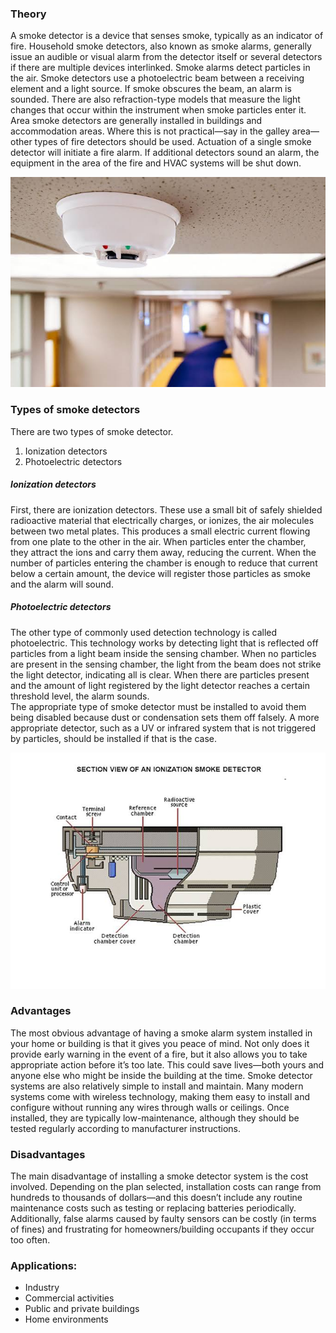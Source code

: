 ### Theory
A smoke detector is a device that senses smoke, typically as an indicator of fire. Household smoke detectors, also known as smoke alarms, generally issue an audible or visual alarm from the detector itself or several detectors if there are multiple devices interlinked. Smoke alarms detect particles in the air.  Smoke detectors use a photoelectric beam between a receiving element and a light source. If smoke obscures the beam, an alarm is sounded. There are also refraction-type models that measure the light changes that occur within the instrument when smoke particles enter it. Area smoke detectors are generally installed in buildings and accommodation areas. Where this is not practical—say in the galley area—other types of fire detectors should be used. Actuation of a single smoke detector will initiate a fire alarm. If additional detectors sound an alarm, the equipment in the area of the fire and HVAC systems will be shut down. 

![1](images/figure1.jpeg)

### Types of smoke detectors
There are two types of smoke detector.
1. Ionization detectors
2. Photoelectric detectors

##### Ionization detectors
First, there are ionization detectors. These use a small bit of safely shielded radioactive material that electrically charges, or ionizes, the air molecules between two metal plates. This produces a small electric current flowing from one plate to the other in the air. When particles enter the chamber, they attract the ions and carry them away, reducing the current. When the number of particles entering the chamber is enough to reduce that current below a certain amount, the device will register those particles as smoke and the alarm will sound. 

##### Photoelectric detectors
The other type of commonly used detection technology is called photoelectric. This technology works by detecting light that is reflected off particles from a light beam inside the sensing chamber. When no particles are present in the sensing chamber, the light from the beam does not strike the light detector, indicating all is clear. When there are particles present and the amount of light registered by the light detector reaches a certain threshold level, the alarm sounds.  
The appropriate type of smoke detector must be installed to avoid them being disabled because dust or condensation sets them off falsely. A more appropriate detector, such as a UV or infrared system that is not triggered by particles, should be installed if that is the case.

![2](images/figure2.jpeg)

### Advantages

The most obvious advantage of having a smoke alarm system installed in your home or building is that it gives you peace of mind. Not only does it provide early warning in the event of a fire, but it also allows you to take appropriate action before it’s too late. This could save lives—both yours and anyone else who might be inside the building at the time. 
Smoke detector systems are also relatively simple to install and maintain. Many modern systems come with wireless technology, making them easy to install and configure without running any wires through walls or ceilings. Once installed, they are typically low-maintenance, although they should be tested regularly according to manufacturer instructions. 

### Disadvantages 

The main disadvantage of installing a smoke detector system is the cost involved. Depending on the plan selected, installation costs can range from hundreds to thousands of dollars—and this doesn’t include any routine maintenance costs such as testing or replacing batteries periodically. Additionally, false alarms caused by faulty sensors can be costly (in terms of fines) and frustrating for homeowners/building occupants if they occur too often. 

### Applications:

- Industry
- Commercial activities
- Public and private buildings
- Home environments